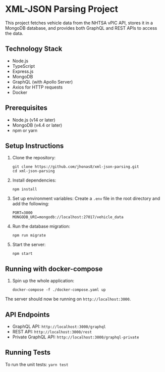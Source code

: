 # XML-JSON Parsing Project

This project fetches vehicle data from the NHTSA vPIC API, stores it in a MongoDB database, and provides both GraphQL and REST APIs to access the data.

## Technology Stack

- Node.js
- TypeScript
- Express.js
- MongoDB
- GraphQL (with Apollo Server)
- Axios for HTTP requests
- Docker

## Prerequisites

- Node.js (v14 or later)
- MongoDB (v4.4 or later)
- npm or yarn

## Setup Instructions

1. Clone the repository:
   ```
   git clone https://github.com/jhonas8/xml-json-parsing.git
   cd xml-json-parsing
   ```

2. Install dependencies:
   ```
   npm install
   ```

3. Set up environment variables:
   Create a `.env` file in the root directory and add the following:
   ```
   PORT=3000
   MONGODB_URI=mongodb://localhost:27017/vehicle_data
   ```

4. Run the database migration:
   ```
   npm run migrate
   ```

5. Start the server:
   ```
   npm start
   ```

## Running with docker-compose
1. Spin up the whole application:
    ```
    docker-compose -f ./docker-compose.yaml up
    ```

The server should now be running on `http://localhost:3000`.

## API Endpoints

- GraphQL API: `http://localhost:3000/graphql`
- REST API: `http://localhost:3000/rest`
- Private GraphQL API: `http://localhost:3000/graphql-private`

## Running Tests

To run the unit tests:
    ```
    yarn test
    ```
